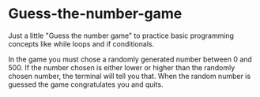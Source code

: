 # Guess-the-number-game

Just a little "Guess the number game" to practice basic programming concepts like while loops and if conditionals. 

In the game you must chose a randomly generated number between 0 and 500. If the number chosen is either lower or higher than the randomly chosen number, the terminal will tell you that.
When the random number is guessed the game congratulates you and quits.
